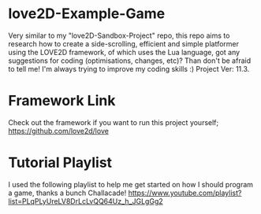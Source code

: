 # love2D-Example-Game
Very similar to my "love2D-Sandbox-Project" repo, this repo aims to research how to create a side-scrolling, efficient and simple platformer using the LOVE2D framework, of which uses the Lua language, got any suggestions for coding (optimisations, changes, etc)? Than don't be afraid to tell me! I'm always trying to improve my coding skills :)
Project Ver: 11.3.

# Framework Link
Check out the framework if you want to run this project yourself; https://github.com/love2d/love

# Tutorial Playlist
I used the following playlist to help me get started on how I should program a game, thanks a bunch Challacade!
https://www.youtube.com/playlist?list=PLqPLyUreLV8DrLcLvQQ64Uz_h_JGLgGg2
